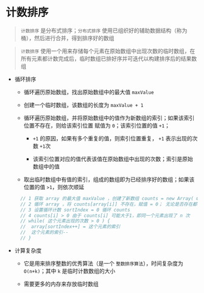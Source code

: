 # 计数排序

> `计数排序` 是分布式排序；`分布式排序` 使用已组织好的辅助数据结构（称为桶），然后进行合并，得到排序好的数组

> `计数排序` 使用一个用来存储每个元素在原始数组中出现次数的临时数组，在所有元素都计数完成后，临时数组已排好序并可迭代以构建排序后的结果数组


- 循环排序

  - 循环遍历原始数组，找出原始数组中的最大值 `maxValue`

  - 创建一个临时数组，该数组的长度为 `maxValue + 1`

  - 循环遍历原始数组，并将原始数组中的值作为新数组的索引；如果该索引位置不存在，则给该索引位置 赋值为 `0`；该索引位置的值 `+1`；

    - `+1` 的原因，如果有多个重复的值，则索引位置重复， `+1` 表示出现的次数 `+1`次

    - 该索引位置对应的值代表该值在原始数组中出现的次数；索引是原始数组中的值

  - 取出临时数组中有值的索引，组成的数组即为已经排序好的数组；如果该位置的值 `>1`，则依次顺延
  ```js
    // 1 获取 array 的最大值 maxValue ，创建了新数组 counts = new Array( maxValue + 1 )
    // 2 循环 array ，将 counts[array[i]] 不存在，赋值 = 0； 无论是否存在都 counts[array[i]]++
    // 3 设置循环计数 sortIndex = 0 循环 counts
    // 4 counts[i] > 0 由于 counts[i] 可能大于1，即同一个元素出现了 n 次
    // while( 这个元素出现的次数 > 0 ) {
    //  array[sortIndex++] = 这个元素的索引 
    //  这个元素的索引--
    // }

  ````

- 计算复杂度

  - 它是用来排序整数的优秀算法（是一个 `整数排序算法`），时间复杂度为 `O(n+k)`；其中 `k` 是临时计数数组的大小

  - 需要更多的内存来存放临时数组